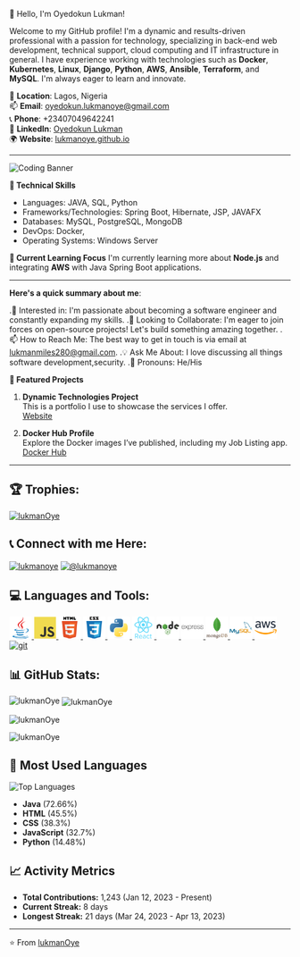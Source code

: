 👋 Hello, I'm Oyedokun Lukman! 

Welcome to my GitHub profile! I'm a dynamic and results-driven professional with a passion for technology, specializing in back-end web development, technical support, cloud computing and IT infrastructure in general. I have experience working with technologies such as **Docker**, **Kubernetes**, **Linux**, **Django**, **Python**, **AWS**, **Ansible**, **Terraform**, and **MySQL**. I'm always eager to learn and innovate.

📍 **Location**: Lagos, Nigeria  
📫 **Email**: [oyedokun.lukmanoye@gmail.com](mailto:oyedokun.lukmanoye@gmail.com)  
📞 **Phone**: +23407049642241  
🔗 **LinkedIn**: [Oyedokun Lukman](https://linkedin.com/in/oyedokun-lukman-68a77b288)  
🌍 **Website**: [lukmanoye.github.io](https://lukmanoye.github.io/)
__________________________________________________________________________________________________________________________________________________________

![Coding Banner](https://media.giphy.com/media/qgQUggAC3Pfv687qPC/giphy.gif)

**🚀 Technical Skills**
- Languages: JAVA, SQL, Python
- Frameworks/Technologies: Spring Boot, Hibernate, JSP, JAVAFX
- Databases: MySQL, PostgreSQL, MongoDB
- DevOps: Docker,
- Operating Systems: Windows Server


**🌱 Current Learning Focus**
I'm currently learning more about **Node.js** and integrating **AWS** with Java Spring Boot applications.
__________________________________________________________________________________________________________________________________________________________
**Here's a quick summary about me**:


.🚀 Interested in: I'm passionate about becoming a software engineer and constantly expanding my skills.
.🤝 Looking to Collaborate: I'm eager to join forces on open-source projects! Let's build something amazing together.
.📫 How to Reach Me: The best way to get in touch is via email at [lukmanmiles280@gmail.com](mailto:lukmanmiles280@gmail.com).
.💡 Ask Me About: I love discussing all things software development,security.
.📛 Pronouns: He/His

**📂 Featured Projects**

1. **Dynamic Technologies Project**  
   This is a portfolio I use to showcase the services I offer.  
   [Website](https://lukmanoye.github.io/)

2. **Docker Hub Profile**  
   Explore the Docker images I’ve published, including my Job Listing app.  
   [Docker Hub](https://hub.docker.com/u/milesbrain)
__________________________________________________________________________________________________________________________________________________________
## 🏆 Trophies:
<p align="left"> <a href="https://github.com/ryo-ma/github-profile-trophy"><img src="https://github-profile-trophy.vercel.app/?username=lukmanOye&theme=onedark" alt="lukmanOye" /></a> </p>

## 📞 Connect with me Here:
<p align="left">
<a href="https://linkedin.com/in/oyedokun-lukman-68a77b288" target="blank"><img align="center" src="https://raw.githubusercontent.com/rahuldkjain/github-profile-readme-generator/master/src/images/icons/Social/linked-in-alt.svg" alt="lukmanoye" height="30" width="40" /></a>
<a href="https://lukmanoye.github.io/" target="blank"><img align="center" src="https://raw.githubusercontent.com/rahuldkjain/github-profile-readme-generator/master/src/images/icons/Social/medium.svg" alt="@lukmanoye" height="30" width="40" /></a>

</p>

## 💻 Languages and Tools:
<p align="left"> 
  <a href="https://www.java.com" target="_blank" rel="noreferrer"> <img src="https://raw.githubusercontent.com/devicons/devicon/master/icons/java/java-original.svg" alt="java" width="40" height="40"/> </a> 
  <a href="https://developer.mozilla.org/en-US/docs/Web/JavaScript" target="_blank" rel="noreferrer"> <img src="https://raw.githubusercontent.com/devicons/devicon/master/icons/javascript/javascript-original.svg" alt="javascript" width="40" height="40"/> </a> 
  <a href="https://www.w3.org/html/" target="_blank" rel="noreferrer"> <img src="https://raw.githubusercontent.com/devicons/devicon/master/icons/html5/html5-original-wordmark.svg" alt="html5" width="40" height="40"/> </a> 
  <a href="https://www.w3schools.com/css/" target="_blank" rel="noreferrer"> <img src="https://raw.githubusercontent.com/devicons/devicon/master/icons/css3/css3-original-wordmark.svg" alt="css3" width="40" height="40"/> </a> 
  <a href="https://www.python.org" target="_blank" rel="noreferrer"> <img src="https://raw.githubusercontent.com/devicons/devicon/master/icons/python/python-original.svg" alt="python" width="40" height="40"/> </a> 
  <a href="https://reactjs.org/" target="_blank" rel="noreferrer"> <img src="https://raw.githubusercontent.com/devicons/devicon/master/icons/react/react-original-wordmark.svg" alt="react" width="40" height="40"/> </a> 
  <a href="https://nodejs.org" target="_blank" rel="noreferrer"> <img src="https://raw.githubusercontent.com/devicons/devicon/master/icons/nodejs/nodejs-original-wordmark.svg" alt="nodejs" width="40" height="40"/> </a> 
  <a href="https://expressjs.com" target="_blank" rel="noreferrer"> <img src="https://raw.githubusercontent.com/devicons/devicon/master/icons/express/express-original-wordmark.svg" alt="express" width="40" height="40"/> </a> 
  <a href="https://www.mongodb.com/" target="_blank" rel="noreferrer"> <img src="https://raw.githubusercontent.com/devicons/devicon/master/icons/mongodb/mongodb-original-wordmark.svg" alt="mongodb" width="40" height="40"/> </a> 
  <a href="https://www.mysql.com/" target="_blank" rel="noreferrer"> <img src="https://raw.githubusercontent.com/devicons/devicon/master/icons/mysql/mysql-original-wordmark.svg" alt="mysql" width="40" height="40"/> </a> 
  <a href="https://aws.amazon.com" target="_blank" rel="noreferrer"> <img src="https://raw.githubusercontent.com/devicons/devicon/master/icons/amazonwebservices/amazonwebservices-original-wordmark.svg" alt="aws" width="40" height="40"/> </a> 
  <a href="https://git-scm.com/" target="_blank" rel="noreferrer"> <img src="https://www.vectorlogo.zone/logos/git-scm/git-scm-icon.svg" alt="git" width="40" height="40"/> </a> 
</p>

## 📊 GitHub Stats:

<p><img align="left" src="https://github-readme-stats.vercel.app/api/top-langs?username=lukmanOye&show_icons=true&theme=radical&locale=en&layout=compact&hide=php,ruby" alt="lukmanOye" /></p>

<p>&nbsp;<img align="center" src="https://github-readme-stats.vercel.app/api?username=lukmanOye&show_icons=true&theme=radical&locale=en" alt="lukmanOye" /></p>

<p><img align="center" src="https://github-readme-streak-stats.herokuapp.com/?user=lukmanOye&theme=radical" alt="lukmanOye" /></p>

<p align="left"> <img src="https://komarev.com/ghpvc/?username=lukmanOye&label=Profile%20views&color=0e75b6&style=flat" alt="lukmanOye" /> </p>

## 🎯 Most Used Languages

![Top Languages](https://github-readme-stats.vercel.app/api/top-langs/?username=lukmanOye&layout=compact&theme=radical&hide_border=true&langs_count=6)

- **Java** (72.66%)
- **HTML** (45.5%)
- **CSS** (38.3%)
- **JavaScript** (32.7%)
- **Python** (14.48%)

## 📈 Activity Metrics

- **Total Contributions:** 1,243 (Jan 12, 2023 - Present)
- **Current Streak:** 8 days
- **Longest Streak:** 21 days (Mar 24, 2023 - Apr 13, 2023)

---

⭐️ From [lukmanOye](https://github.com/lukmanOye)
